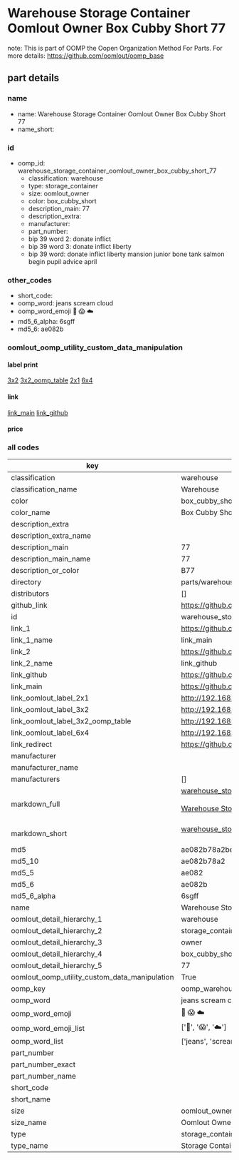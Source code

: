 # Warehouse Storage Container Oomlout Owner Box Cubby Short 77  

note: This is part of OOMP the Oopen Organization Method For Parts. For more details: https://github.com/oomlout/oomp_base

##  part details
  







### name
* name: Warehouse Storage Container Oomlout Owner Box Cubby Short 77
* name_short: 
### id
* oomp_id: warehouse_storage_container_oomlout_owner_box_cubby_short_77
  * classification: warehouse
  * type: storage_container
  * size: oomlout_owner
  * color: box_cubby_short
  * description_main: 77
  * description_extra: 
  * manufacturer: 
  * part_number: 
  * bip 39 word 2: donate inflict
  * bip 39 word 3: donate inflict liberty
  * bip 39 word: donate inflict liberty mansion junior bone tank salmon begin pupil advice april

### other_codes
* short_code: 
* oomp_word: jeans scream cloud
* oomp_word_emoji :jeans: :scream: :cloud:
* md5_6_alpha: 6sgff
* md5_6: ae082b






### oomlout_oomp_utility_custom_data_manipulation
#### label print
[3x2](http://192.168.1.245:1112/?label=oomp%206sgff)
[3x2_oomp_table](http://192.168.1.108:1112/?label=oomp%206sgff)
[2x1](http://192.168.1.242:1112/?label=oomp%206sgff)
[6x4](http://192.168.1.55:1112/?label=oomp%206sgff)    

#### link

[link_main](https://github.com/oomlout/oomlout_oomp_version_1_messy/tree/main/parts/warehouse_storage_container_oomlout_owner_box_cubby_short_77) [link_github](https://github.com/oomlout/oomlout_oomp_version_1_messy/tree/main/parts/warehouse_storage_container_oomlout_owner_box_cubby_short_77)                             

#### price







### all codes 
| key | value |  
| --- | --- |  
| classification | warehouse |  
| classification_name | Warehouse |  
| color | box_cubby_short |  
| color_name | Box Cubby Short |  
| description_extra |  |  
| description_extra_name |  |  
| description_main | 77 |  
| description_main_name | 77 |  
| description_or_color | B77 |  
| directory | parts/warehouse_storage_container_oomlout_owner_box_cubby_short_77 |  
| distributors | [] |  
| github_link | https://github.com/oomlout/oomlout_oomp_part_src/tree/main/parts/warehouse_storage_container_oomlout_owner_box_cubby_short_77 |  
| id | warehouse_storage_container_oomlout_owner_box_cubby_short_77 |  
| link_1 | https://github.com/oomlout/oomlout_oomp_version_1_messy/tree/main/parts/warehouse_storage_container_oomlout_owner_box_cubby_short_77 |  
| link_1_name | link_main |  
| link_2 | https://github.com/oomlout/oomlout_oomp_version_1_messy/tree/main/parts/warehouse_storage_container_oomlout_owner_box_cubby_short_77 |  
| link_2_name | link_github |  
| link_github | https://github.com/oomlout/oomlout_oomp_version_1_messy/tree/main/parts/warehouse_storage_container_oomlout_owner_box_cubby_short_77 |  
| link_main | https://github.com/oomlout/oomlout_oomp_version_1_messy/tree/main/parts/warehouse_storage_container_oomlout_owner_box_cubby_short_77 |  
| link_oomlout_label_2x1 | http://192.168.1.242:1112/?label=oomp%206sgff |  
| link_oomlout_label_3x2 | http://192.168.1.245:1112/?label=oomp%206sgff |  
| link_oomlout_label_3x2_oomp_table | http://192.168.1.108:1112/?label=oomp%206sgff |  
| link_oomlout_label_6x4 | http://192.168.1.55:1112/?label=oomp%206sgff |  
| link_redirect | https://github.com/oomlout/oomlout_oomp_version_1_messy/tree/main/parts/warehouse_storage_container_oomlout_owner_box_cubby_short_77 |  
| manufacturer |  |  
| manufacturer_name |  |  
| manufacturers | [] |  
| markdown_full | [warehouse_storage_container_oomlout_owner_box_cubby_short_77](none)<br>[](none)<br>[Warehouse Storage Container Oomlout Owner Box Cubby Short 77](none)<br><br> |  
| markdown_short | [warehouse_storage_container_oomlout_owner_box_cubby_short_77](none)<br><br> |  
| md5 | ae082b78a2be7bb4653c987501dcda08 |  
| md5_10 | ae082b78a2 |  
| md5_5 | ae082 |  
| md5_6 | ae082b |  
| md5_6_alpha | 6sgff |  
| name | Warehouse Storage Container Oomlout Owner Box Cubby Short 77 |  
| oomlout_detail_hierarchy_1 | warehouse |  
| oomlout_detail_hierarchy_2 | storage_container |  
| oomlout_detail_hierarchy_3 | owner |  
| oomlout_detail_hierarchy_4 | box_cubby_short |  
| oomlout_detail_hierarchy_5 | 77 |  
| oomlout_oomp_utility_custom_data_manipulation | True |  
| oomp_key | oomp_warehouse_storage_container_oomlout_owner_box_cubby_short_77 |  
| oomp_word | jeans scream cloud |  
| oomp_word_emoji | :jeans: :scream: :cloud: |  
| oomp_word_emoji_list | [':jeans:', ':scream:', ':cloud:'] |  
| oomp_word_list | ['jeans', 'scream', 'cloud'] |  
| part_number |  |  
| part_number_exact |  |  
| part_number_name |  |  
| short_code |  |  
| short_name |  |  
| size | oomlout_owner |  
| size_name | Oomlout Owner |  
| type | storage_container |  
| type_name | Storage Container |  
